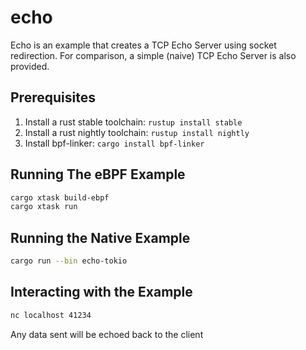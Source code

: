 # echo

Echo is an example that creates a TCP Echo Server using socket redirection.
For comparison, a simple (naive) TCP Echo Server is also provided.


## Prerequisites

1. Install a rust stable toolchain: `rustup install stable`
1. Install a rust nightly toolchain: `rustup install nightly`
1. Install bpf-linker: `cargo install bpf-linker`

## Running The eBPF Example

```bash
cargo xtask build-ebpf
cargo xtask run
```

## Running the Native Example

```bash
cargo run --bin echo-tokio
```

## Interacting with the Example

```bash
nc localhost 41234
```

Any data sent will be echoed back to the client